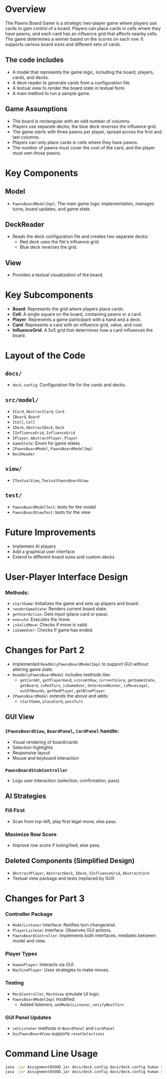 # Overview

The Pawns Board Game is a strategic two-player game where players use cards to gain control of a board. Players can place cards in cells where they have pawns, and each card has an influence grid that affects nearby cells. The game determines a winner based on the scores on each row. It supports various board sizes and different sets of cards.

## The code includes

- A model that represents the game logic, including the board, players, cards, and decks.
- A deck reader to generate cards from a configuration file.
- A textual view to render the board state in textual form.
- A main method to run a sample game.

## Game Assumptions

- The board is rectangular with an odd number of columns.
- Players use separate decks; the blue deck reverses the influence grid.
- The game starts with three pawns per player, spread across the first and last columns.
- Players can only place cards in cells where they have pawns.
- The number of pawns must cover the cost of the card, and the player must own those pawns.

# Key Components

## Model

- `PawnsBoardModelImpl`: The main game logic implementation, manages turns, board updates, and game state.

## DeckReader

- Reads the deck configuration file and creates two separate decks:
  - Red deck uses the file's influence grid.
  - Blue deck reverses the grid.

## View

- Provides a textual visualization of the board.

# Key Subcomponents

- **Board**: Represents the grid where players place cards.
- **Cell**: A single square on the board, containing pawns or a card.
- **Player**: Represents a game participant with a hand and a deck.
- **Card**: Represents a card with an influence grid, value, and cost.
- **InfluenceGrid**: A 5x5 grid that determines how a card influences the board.

# Layout of the Code

## `docs/`
- `deck.config`: Configuration file for the cards and decks.

## `src/model/`
- `ICard`, `AbstractCard`, `Card`
- `IBoard`, `Board`
- `ICell`, `Cell`
- `IDeck`, `AbstractDeck`, `Deck`
- `IInfluenceGrid`, `InfluenceGrid`
- `IPlayer`, `AbstractPlayer`, `Player`
- `GameState`: Enum for game states
- `IPawnsBoardModel`, `PawnsBoardModelImpl`
- `DeckReader`

## `view/`
- `ITextualView`, `TextualPawnsBoardView`

## `test/`
- `PawnsBoardModelTest`: tests for the model
- `PawnsBoardViewTest`: tests for the view

# Future Improvements

- Implement AI players
- Add a graphical user interface
- Extend to different board sizes and custom decks

# User-Player Interface Design

### Methods:
- `startGame`: Initializes the game and sets up players and board.
- `renderGameState`: Renders current board state.
- `getUserAction`: Gets input (place card or pass).
- `execute`: Executes the move.
- `isValidMove`: Checks if move is valid.
- `isGameOver`: Checks if game has ended.

# Changes for Part 2

- Implemented `ReadOnlyPawnsBoardModelImpl` to support GUI without altering game state.
- `ReadOnlyPawnsBoardModel` includes methods like:
  - `getCardAt`, `getPlayerHand`, `scoreAtRow`, `currentScore`, `getGameState`, `getBoard`, `isRedTurn`, `isGameOver`, `determineWinner`, `isMoveLegal`, `outOfBounds`, `getRedPlayer`, `getBluePlayer`
- `IPawnsBoardModel` extends the above and adds:
  - `startGame`, `placeCard`, `passTurn`

## GUI View

### `IPawnsBoardView`, `BoardPanel`, `CardPanel` handle:
- Visual rendering of board/cards
- Selection highlights
- Responsive layout
- Mouse and keyboard interaction

### `PawnsBoardStubController`
- Logs user interaction (selection, confirmation, pass)

## AI Strategies

### Fill First
- Scan from top-left, play first legal move, else pass.

### Maximize Row Score
- Improve row score if losing/tied; else pass.

## Deleted Components (Simplified Design)

- `AbstractPlayer`, `AbstractDeck`, `IDeck`, `IInfluenceGrid`, `AbstractCard`
- Textual view package and tests (replaced by GUI)

# Changes for Part 3

### Controller Package

- `ModelListener` interface: Notifies turn change/end.
- `PlayerListener` interface: Observes GUI actions.
- `PawnsBoardController`: Implements both interfaces, mediates between model and view.

### Player Types

- `HumanPlayer`: Interacts via GUI.
- `MachinePlayer`: Uses strategies to make moves.

### Testing

- `MockController`, `MockView` simulate UI logic.
- `PawnsBoardModelImpl` modified:
  - Added listeners, `addModelListener`, `notifyNextTurn`

### GUI Panel Updates

- `setListener` methods in `BoardPanel` and `CardPanel`
- `GuiPawnsBoardView` supports `resetSelections`

# Command Line Usage

```bash
java -jar Assignment05OOD.jar docs/deck.config docs/deck.config human strategy1
java -jar Assignment05OOD.jar docs/deck.config docs/deck.config human strategy2